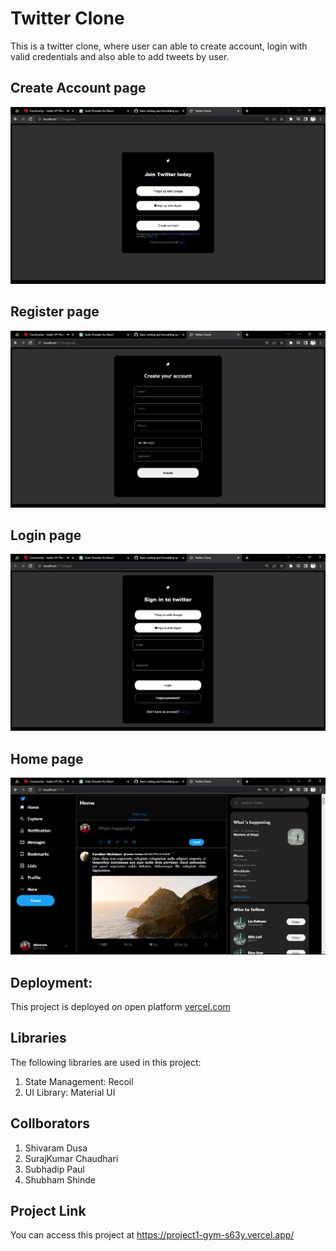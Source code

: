 # Twitter Clone

This is a twitter clone, where user can able to create account, login with valid credentials and also able to add tweets by user.

## Create Account page

![create account screenshot](./public/assets/create.jpg)

## Register page

![Register page screenshot](./public/assets/register.jpg)

## Login page

![Login page screenshot](./public/assets/login.jpg)

## Home page

![Home page screenshot](./public/assets/home.jpg)

## Deployment:
This project is deployed on open platform [vercel.com](https://vercel.com/) 

## Libraries

The following libraries are used in this project:

1. State Management: Recoil
2. UI Library: Material UI

## Collborators

1. Shivaram Dusa
2. SurajKumar Chaudhari
3. Subhadip Paul
4. Shubham Shinde

## Project Link

You can access this project at https://project1-gym-s63y.vercel.app/